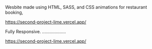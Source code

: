Wesbite made using HTML, SASS, and CSS animations for restaurant booking,

https://second-project-lime.vercel.app/

Fully Responsive.
...................

[
](https://second-project-lime.vercel.app/)https://second-project-lime.vercel.app/
